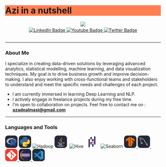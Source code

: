 

<h1 style="background-color: coral;" >
Azi in a nutshell
</h1>

<div id="header" align="center" >
  <img src="https://media.giphy.com/media/v1.Y2lkPTc5MGI3NjExenZxbDhrOWJkejZxdGc2am5pd2o0OHZlMXd4MjVkeWVoanNwcjBveiZlcD12MV9pbnRlcm5hbF9naWZfYnlfaWQmY3Q9Zw/57nf4oyyMmZ2L9QqJN/giphy.gif" width="500"/>
</div>
<div id="badges" align="center">
  <a href="https://www.linkedin.com/in/azadehalmasi/">
    <img src="https://img.shields.io/badge/LinkedIn-blue?style=for-the-badge&logo=linkedin&logoColor=white" alt="LinkedIn Badge"/>
  </a>
  <a href="your-youtube-URL">
    <img src="https://img.shields.io/badge/YouTube-red?style=for-the-badge&logo=youtube&logoColor=white" alt="Youtube Badge"/>
  </a>
  <a href="your-twitter-URL">
    <img src="https://img.shields.io/badge/Twitter-blue?style=for-the-badge&logo=twitter&logoColor=white" alt="Twitter Badge"/>
  </a>
</div>

<div align="center">
<img src="https://komarev.com/ghpvc/?username=azadealmasi&style=flat-square&color=blue" alt=""/>

</div>

---
### About Me
I specialize in creating data-driven solutions by leveraging advanced analytics, statistical modelling, machine learning, and data visualization techniques. My goal is to drive business growth and improve decision-making. I also enjoy working with cross-functional teams and stakeholders to understand and meet the specific needs and challenges of each project.
- I am currently immersed in learning Deep Learning and NLP.
- I actively engage in freelance projects during my free time.
- I'm open to collaboration on projects. Feel free to contact me on : **azadealmasi@gmail.com**
---
### Languages and Tools
<div>
  <img src="https://github.com/tandpfun/skill-icons/blob/main/icons/R-Dark.svg" title="R" alt="R" width="40" height="40"/>
  <img src="https://github.com/tandpfun/skill-icons/blob/main/icons/Python-Dark.svg" title="Python" alt="python" width="40" height="40"/>
  <img src="https://www.vectorlogo.zone/logos/apache_hadoop/apache_hadoop-icon.svg" title="Hadoop" alt="Hadoop" width="40" height="40"/>
  <img src="https://github.com/tandpfun/skill-icons/blob/main/icons/Java-Dark.svg" title="Java" alt="Java" width="40" height="40"/>&nbsp;
  <img src="https://www.vectorlogo.zone/logos/apache_hive/apache_hive-icon.svg" title="Hive" alt="Hive" width="40" height="40"/>&nbsp;
  <img src="https://raw.githubusercontent.com/devicons/devicon/2ae2a900d2f041da66e950e4d48052658d850630/icons/pandas/pandas-original.svg" title="Pandas" alt="Pandas" width="40" height="40"/>&nbsp;
  <img src="https://seaborn.pydata.org/_images/logo-mark-lightbg.svg" title="Seaborn" alt="Seaborn" width="40" height="40"/> </a> <a href="https://www.tensorflow.org" target="_blank" rel="noreferrer">
  <img src="https://github.com/tandpfun/skill-icons/blob/main/icons/TensorFlow-Dark.svg" title="Tensorflow" alt="Tensorflow" width="40" height="40"/>
  <img src="https://github.com/tandpfun/skill-icons/blob/main/icons/MySQL-Dark.svg" title="MySQL"  alt="MySQL" width="40" height="40"/>&nbsp;
  <img src="https://github.com/tandpfun/skill-icons/blob/main/icons/Git.svg" title="Git" **alt="Git" width="40" height="40"/>
  <img src="https://github.com/tandpfun/skill-icons/blob/main/icons/Eclipse-Dark.svg" title="Eclips" alt="Eclips" width="40" height="40"/>
  <img src="https://github.com/tandpfun/skill-icons/blob/main/icons/VSCode-Dark.svg" title="Eclips" alt="Eclips" width="40" height="40"/>



  </div>

